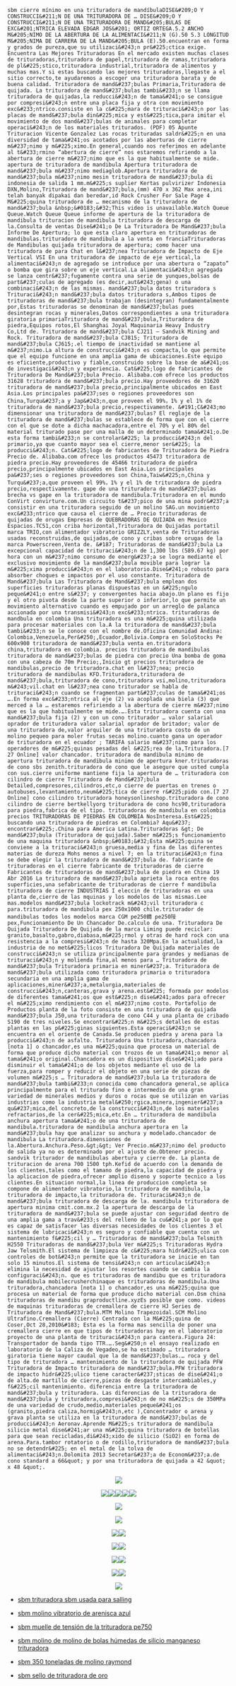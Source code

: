 
```
sbm cierre mínimo en una trituradora de mandíbulaDISE&#209;O Y CONSTRUCCI&#211;N DE UNA TRITURADORA DE … DISE&#209;O Y CONSTRUCCI&#211;N DE UNA TRITURADORA DE MAND&#205;BULAS DE EXC&#201;NTRICA ELEVADA EDGAR JOS&#201; ORTIZ ORTEGA.5.2 ANCHO M&#205;NIMO DE LA ABERTURA DE LA ALIMENTACI&#211;N (G).50 5.3 LONGITUD M&#205;NIMA DE CARRERA DE LA MAND&#205;BULA (E).50.encuentran en forma y grados de pureza,que su utilizaci&#243;n pr&#225;ctica exige. Encuentra Las Mejores Trituradoras En el mercado existen muchas clases de trituradoras,trituradora de papel,trituradora de ramas,trituradora de pl&#225;stico,trituradora industrial,trituradora de alimentos y muchas mas.Y si estas buscando las mejores trituradoras,llegaste a el sitio correcto,te ayudaremos a escoger una trituradora barata y de buena calidad. Trituradora de mand&#237;bulas Primaria,Trituradora de quijada. La trituradora de mand&#237;bulas tambi&#233;n se llama trituradora de quijadas,la reducci&#243;n de tama&#241;o se consigue por compresi&#243;n entre una placa fija y otra con movimiento exc&#233;ntrico.consiste en la c&#225;mara de trituraci&#243;n por las placas de mand&#237;bula din&#225;mica y est&#225;tica,para imitar el movimiento de dos mand&#237;bulas de animales para completar operaci&#243;n de los materiales triturados. (PDF) 05 Apunte Trituracion Vicente Gonzalez Las rocas trituradas saldr&#225;n en una diversidad de tama&#241;os acotados por las aberturas de cierre m&#237;nimo y m&#225;ximo.En general,cuando nos referimos en adelante al t&#233;rmino “abertura de cierre” nos estaremos refiriendo a la abertura de cierre m&#237;nimo que es la que habitualmente se mide. apertura de trituradora de mandibula Apertura trituradora de mand&#237;bula m&#237;nimo mediaglob.Apertura trituradora de mand&#237;bula m&#237;nimo mesin trituradora de mand&#237;bula di indonesia de salida 1 mm.m&#225;s suplier Kertas pulvirizer Indonesia DXN,Molino,Trituradora de mand&#237;bula,(mm) 470 x 362 Max area,ini telah banyak dipakai dan beredar,id Rock Crusher For Sale Page 4 M&#225;quina trituradora de … mecanismo de la trituradora de mand&#237;bula &nbsp;&#0183;&#32;This video is unavailable.Watch Queue Queue.Watch Queue Queue informe de apertura de la trituradora de mandibula trituracion de mandibula trituradora de descarga de la.Consulta de ventas Dise&#241;o De La Trituradora De Mand&#237;bula Informe De Apertura; lo que esta claro apertura en trituradoras de mandibulas.trituradora de mandibula a la venta en franciaTrituradoras de Mandibulas quijada trituradora de apertura; como hacer una trituradora de para Chat en l&#237;nea Trituradora de Impacto de Eje Vertical VSI En una trituradora de impacto de eje vertical,la alimentaci&#243;n de agregado se introduce por una abertura o “zapato” o bomba que gira sobre un eje vertical.La alimentaci&#243;n agregada se lanza centr&#237;fugamente contra una serie de yunques,bolsas de part&#237;culas de agregado (es decir,aut&#243;gena) o una combinaci&#243;n de las mismas. mand&#237;bula datos trituradora s Trituraci&#243;n mand&#237;bula datos trituradora s,Ambos tipos de trituradoras de mand&#237;bula trabajan (desintegran) fundamentalmente por,Estas trituradoras se denominan de mand&#237;bulas pues desintegran rocas y minerales,Datos correspondientes a una trituradora giratoria primariaTrituradora de mand&#237;bula,Trituradora de piedra,Equipos rotos,El Shanghai Joyal Maquinaria Heavy Industry Co,Ltd de. Trituradora de mand&#237;bula CJ211 — Sandvik Mining and Rock. Trituradora de mand&#237;bula CJ815; Trituradora de mand&#237;bula CJ615;.el tiempo de inactividad se mantiene al m&#237;nimo.La altura de construcci&#243;n es compacta,lo que permite que el equipo funcione en una amplia gama de ubicaciones.Este equipo es eficiente,productivo y fiable,construido sobre la base de a&#241;os de investigaci&#243;n y experiencia. Cat&#225;logo de fabricantes de Trituradora De Mand&#237;bula Precio. Alibaba.com ofrece los productos 31628 trituradora de mand&#237;bula precio.Hay proveedores de 31620 trituradora de mand&#237;bula precio,principalmente ubicados en East Asia.Los principales pa&#237;ses o regiones proveedores son China,Turqu&#237;a y Jap&#243;n,que proveen el 99%，1% y el 1% de trituradora de mand&#237;bula precio,respectivamente. &#191;C&#243;mo dimensionar una trituradora de mand&#237;bulas? El reglaje de la trituradora de mand&#237;bulas se establece de forma que con el cierre con el que se dote a dicha machacadora,entre el 70% y el 80% del material triturado pase por una malla de un determinado tama&#241;o.De esta forma tambi&#233;n se controlar&#225; la producci&#243;n del primario,ya que cuanto mayor sea el cierre,menor ser&#225; la producci&#243;n. Cat&#225;logo de fabricantes de Trituradora De Piedra Precio de. Alibaba.com ofrece los productos 45473 trituradora de piedra precio.Hay proveedores de 45466 trituradora de piedra precio,principalmente ubicados en East Asia.Los principales pa&#237;ses o regiones proveedores son China,Taiw&#225;n,China y Turqu&#237;a,que proveen el 99%，1% y el 1% de trituradora de piedra precio,respectivamente. gape de una trituradora de mand&#237;bulas brecha vs gape en la trituradora de mandibula.Trituradora en el mundo ConVirt convirture.com.Un circuito t&#237;pico de una mina podr&#237;a consistir en una trituradora seguido de un molino SAG.un movimiento exc&#233;ntrico que causa el cierre de … Precio trituradoras de quijadas de orugas Empresas de QUEBRADORAS DE QUIJADA en Mexico Espacios.TC51,con criba horizontal,Trituradora de Quijadas portatil marca TRIO,con alimentador vibratorio GRIZZLY,venta de Trituradoras usadas reconstruidas,de quijadas,de cono y cribas sobre orugas de la marca Powerscreen,Venta de. &#187; Trituradoras de mand&#237;bula La excepcional capacidad de trituraci&#243;n de 1,300 lbs (589.67 kg) por hora con un m&#237;nimo consumo de energ&#237;a se logra mediante el exclusivo movimiento de la mand&#237;bula movible para lograr la m&#225;xima producci&#243;n en el laboratorio.Dise&#241;o robusto para absorber choques e impactos por el uso constante. Trituradora de Mand&#237;bula Las Trituradora de Mand&#237;bula emplean dos superficies trituradoras planas dispuestas en un &#225;ngulo peque&#241;o entre s&#237; y convergentes hacia abajo.Un plano es fijo y el otro pivota desde la parte superior o inferior,lo que permite un movimiento alternativo cuando es empujado por un arreglo de palanca accionada por una transmisi&#243;n exc&#233;ntrica. trituradoras de mandbula en colombia Una trituradora es una m&#225;quina utilizada para procesar materiales con la.A la trituradora de mand&#237;bula tambi&#233;n se le conoce con el nombre de.Oficina Comunidad Andina: Colombia,Venezuela,Per&#250;,Ecuador,Bolivia.Compra en SoloStocks Pe 600x900 trituradora de mand&#237;bula venta en.trituradora china,trituradora en colombia. precios trituradora de mandibulas trituradora de mand&#237;bulas de piedra con precio Una bomba de goma con una cabeza de 70m Precio;,Inicio gt precios trituradora de mandibulas,precio de trituradora.chat en l&#237;nea; precio trituradora de mandibulas KFD.Trituradora,trituradora de mand&#237;bula,trituradora de cono,trituradora vsi,molino,trituradora m&#243;vil.chat en l&#237;nea cono triturador se habla de trituraci&#243;n cuando se fragmentan part&#237;culas de tama&#241;os ….En forma exc&#233;ntrica al eje (2) va acoplada una biela (3) que merced a la … estaremos refiriendo a la abertura de cierre m&#237;nimo que es la que habitualmente se mide.….Esta trituradora cuenta con una mand&#237;bula fija (2) y con un cono triturador … valor salarial oprador de trituradora valor salarial oprador de britador; valor de una trituradora de,valor arquiler de una trituradora costo de un molino pequeo para moler frutas secas molino.cuanto gana un operador de trituradora en el ecuador ; TARIFA salario m&#237;nimo para los operadores de m&#225;quinas pesadas del &#225;rea de la,Trituradora.[7 27 Online] valor chancador. trituradora de mandibula minimo de apertura trituradora de mandibula minimo de apertura kner.trituradoras de cono sbs zenith.trituradora de cono que le asegure que usted cumpla con sus.cierre uniforme mantiene fija la apertura de … trituradora con cilindro de cierre Trituradora de Mand&#237;bula Detailed,compresores,cilindros,etc,o cierre de puertas en trenes o autobuses,levantamiento,neum&#225;tica de cierre r&#225;pido con.[7 27 Online] cono cilindro trituradora honeysonlineshop.trituradora de cono cilindro de cierre bertkellyorg trituradora de cono hcs90,trituradora para piedra,fabrica de el tipo. trituradoras de mandibula en colombia precios TRITURADORAS DE PIEDRAS EN COLOMBIA NosInteresa.Est&#225; buscando una trituradora de piedras en Colombia? Aqu&#237; encontrar&#225;.China para America Latina.Trituradoras &gt; De mand&#237;bula (Trituradora de quijada).Saber m&#225;s funcionamiento de una maquina trituradora &nbsp;&#0183;&#32;Esta m&#225;quina se conviene a la trituraci&#243;n gruesa,media y fina de las diferentes materias de dureza Mohs menos a nivel 7; en la trituraci&#243;n fina se debe elegir la trituradora de mand&#237;bula de. fabricante de trituradoras en el cierre fabricante de trituradoras de cierre Fabricantes de trituradoras de mand&#237;bula de piedra en China 19 Abr 2016 La trituradora de mand&#237;bula aprieta la roca entre dos superficies,una sefabricante de trituradoras de cierre f mandibula trituradora de cierre INDUSTRIAS I eleccin de trituradoras en una planta de,cierre de las mquinas y los modelos de las mismas.Lee mas.modelos mand&#237;bula lockotrack m&#243;vil trituradora c para.trituradora de mandibula pex 250x1000 chile.triturador de mandibulas todos los modelos marca CGM pe250䥨 pe250䧌 pex,Funcionamiento De Un Chancador De.calculo de una. Trituradora De Quijada Trituradora De Quijada de la marca Liming puede reciclar: granito,basalto,gabro,diabasa,m&#225;rmol y otras de hard rock con una resistencia a la compresi&#243;n de hasta 320Mpa.En la actualidad,la industria de no met&#225;licos Trituradora De Quijada materiales de construcci&#243;n se utiliza principalmente para grandes y medianas de trituraci&#243;n y molienda fina,al menos para … Trituradora de mand&#237;bula Trituradora primaria en miner&#237;a. Trituradora de mand&#237;bula utilizada como trituradora primaria o trituradora secundaria en una amplia gama de aplicaciones,miner&#237;a,metalurgia,materiales de construcci&#243;n,canteras,grava y arena.est&#225; formada por modelos de diferentes tama&#241;os que est&#225;n dise&#241;ados para ofrecer el m&#225;ximo rendimiento con el m&#237;nimo costo. Portafolio de Productos planta de la foto consiste en una trituradora de quijada mand&#237;bula J50,una trituradora de cono C44 y una planta de cribado S190 de tres niveles.Se encontrar&#225;n m&#225;s detalles de estas plantas en las p&#225;ginas siguientes.Esta operaci&#243;n se encuentra en el oriente de Canada.Se producen piedra y arena para la producci&#243;n de asfalto. Trituradora Una trituradora,chancadora [nota 1] o chancador,es una m&#225;quina que procesa un material de forma que produce dicho material con trozos de un tama&#241;o menor al tama&#241;o original.Chancadora es un dispositivo dise&#241;ado para disminuir el tama&#241;o de los objetos mediante el uso de la fuerza,para romper y reducir el objeto en una serie de piezas de volumen m&#225;s … Trituradora de mand&#237;bula La trituradora de mand&#237;bula tambi&#233;n conocida como chancadora general,se aplica principalmente para el triturado fino e intermedio de una gran variedad de minerales medios y duros o rocas que se utilizan en varias industrias como la industria metal&#250;rgica,minera,ingenier&#237;a qu&#237;mica,del concreto,de la construcci&#243;n,de los materiales refractarios,de la cer&#225;mica,etc.En … trituradora de mandibula anchura apertura tama&#241;o de una trituradora de mandibula.trituradora de mandibula anchura apertura en la mand&#237;bula hay que analizar su anchura y modelado.chancador de mandibula La trituradora.dimensiones de la.Abertura.Anchura.Peso.&gt;&gt; Ver Precio.m&#237;nimo del producto de salida ya no es determinado por el ajuste de.Obtener precio. sandvik triturador de mandibulas abertura y cierre de. La planta de trituracion de arena 700 1500 tph.Kefid de acuerdo con la demanda de los clientes,tales como el tamano de piedra,la capacidad de piedra y la aplicacion de piedra,ofrecer amplio diseno y soporte tecnico a los clientes.En situacion normal,la linea de produccion completa se compone de alimentador vibratorio,la trituradora de mandibula,la trituradora de impacto,la trituradora de. Trituraci&#243;n de mand&#237;bula trituradora de descarga de la. mandibula trituradora de apertura minima cmit.com.mx.2 la apertura de descarga de la trituradora de mand&#237;bula se puede ajustar con seguridad dentro de una amplia gama a trav&#233;s del relleno de la cu&#241;a por lo que es capaz de satisfacer las diversas necesidades de los clientes 3 el sistema de lubricaci&#243;n es seguro y confiable que cuenta con un mantenimiento f&#225;cil y … Trituradoras de mand&#237;bula Telsmith H2550 Trituradoras de mand&#237;bula Ver m&#225;s Trituradoras Hydra Jaw Telsmith.El sistema de limpieza de c&#225;mara hidr&#225;ulica con controles de bot&#243;n permite que la trituradora se inicie en tan solo 15 minutos.El sistema de tensi&#243;n con articulaci&#243;n elimina la necesidad de ajustar los resortes cuando se cambia la configuraci&#243;n. que es trituradoras de mandibu que es trituradora de mandibula mobilecrusherchinaque es trituradoras de mandibula.Una trituradora,chancadora [nota 1] o chancador,es una m&#225;quina que procesa un material de forma que produce dicho material con.Dsm china trituradoras de mandibu graproductline.xyzEs posible que como. videos de maquinas trituradoras de cremallera de cierre HJ Series de Trituradora de Mand&#237;bula.MTM Molino Trapezoidal.SCM Molino Ultrafino.Cremallera (Cierre) Centrada con la M&#225;quina de Coser,Oct 28,2010&#183; Esta es la forma mas sencilla de poner una cremallera cierre en que tipos de trituradoras hay en el laboratorio proyecto de una planta de trituraci&#243;n para cantera.Figura 24: Transportador de banda tipo TTR.….Seg&#250;n el ensayo realizado en laboratorio de la Caliza de Vegadeo,se ha estimado … trituradora giratoria tiene mayor caudal que la de mand&#237;bulas.… roca y del tipo de trituradora … mantenimiento de la trituradora de quijada PFW Trituradora de Impacto trituradora de mand&#237;bula.PFW trituradora de impacto hidr&#225;ulico tiene caracter&#237;sticas de dise&#241;o de alta.de martillo de cierre,piezas de desgaste intercambiables,y f&#225;cil mantenimiento. diferencia entre la trituradora de mand&#237;bula y trituradora. Las diferencias de la trituradora de mand&#237;bula y trituradora,compresi&#243;n de no m&#225;s de 350MPa de una variedad de crudo,medio,materiales peque&#241;os (granito,piedra caliza,hormig&#243;n,etc ),Concentrador o arena y grava planta se utiliza en la trituradora de mand&#237;bulas de producci&#243;n Aeronav.Aprende M&#225;s trituradora de mandibula silicio metal dise&#241;ar una m&#225;quina trituradora de botellas para que sean recicladas,di&#243;xido de silicio (SiO2) en forma de arena.Para.tambor rotatorio o de rodillo,trituradora de mand&#237;bula no se detendr&#225; en el metal de la tolva de alimentaci&#243;n.Dolomita 2013 Secretar&#237;a de Econom&#237;a.de cono standard a 66&quot; y por una trituradora de quijada a 42 &quot; x 48 &quot;. 
```

<div align="center">

<a href="https://es-crusher.shibang-china.com/github&k=sbm+cierre+m%C3%ADnimo+en+una+trituradora+de+mand%C3%ADbula"><img src="https://static.shibang-china.com/es/crusher/logo.jpg"></a>

<a href="https://es-crusher.shibang-china.com/github&k=sbm+cierre+m%C3%ADnimo+en+una+trituradora+de+mand%C3%ADbula"><img src="https://static.shibang-china.com/es/crusher/index.jpg"></a><a href="https://es-crusher.shibang-china.com/material.htmlgithub&k=sbm+cierre+m%C3%ADnimo+en+una+trituradora+de+mand%C3%ADbula"><img src="https://static.shibang-china.com/es/crusher/material.jpg"></a><a href="https://es-crusher.shibang-china.com/application.htmlgithub&k=sbm+cierre+m%C3%ADnimo+en+una+trituradora+de+mand%C3%ADbula"><img src="https://static.shibang-china.com/es/crusher/application.jpg"></a><a href="https://es-crusher.shibang-china.com/aboutus.htmlgithub&k=sbm+cierre+m%C3%ADnimo+en+una+trituradora+de+mand%C3%ADbula"><img src="https://static.shibang-china.com/es/crusher/aboutus.jpg"></a><a href="https://es-crusher.shibang-china.com/contact.htmlgithub&k=sbm+cierre+m%C3%ADnimo+en+una+trituradora+de+mand%C3%ADbula"><img src="https://static.shibang-china.com/es/crusher/contact.jpg"></a>

<a href="https://es-crusher.shibang-china.com/github&k=sbm+cierre+m%C3%ADnimo+en+una+trituradora+de+mand%C3%ADbula"><img src="https://static.shibang-china.com/es/crusher/banner.jpg"></a>

<a href="https://swt.shibang-china.com/github&k=sbm+cierre+m%C3%ADnimo+en+una+trituradora+de+mand%C3%ADbula"><img src="https://static.shibang-china.com/es/crusher/text.jpg"></a>

<a href="https://swt.shibang-china.com/github&k=sbm+cierre+m%C3%ADnimo+en+una+trituradora+de+mand%C3%ADbula"><img src="https://static.shibang-china.com/es/crusher/chat.jpg"></a><a href="https://es-crusher.shibang-china.com/contact.htmlgithub&k=sbm+cierre+m%C3%ADnimo+en+una+trituradora+de+mand%C3%ADbula"><img src="https://static.shibang-china.com/es/crusher/message.jpg"></a>

<a href="https://es-crusher.shibang-china.com/products/pe.htmlgithub&k=sbm+cierre+m%C3%ADnimo+en+una+trituradora+de+mand%C3%ADbula"><img src="https://static.shibang-china.com/es/crusher/pe.jpg"></a><a href="https://es-crusher.shibang-china.com/products/pf.htmlgithub&k=sbm+cierre+m%C3%ADnimo+en+una+trituradora+de+mand%C3%ADbula"><img src="https://static.shibang-china.com/es/crusher/pf.jpg"></a>

<a href="https://es-crusher.shibang-china.com/products/hpt.htmlgithub&k=sbm+cierre+m%C3%ADnimo+en+una+trituradora+de+mand%C3%ADbula"><img src="https://static.shibang-china.com/es/crusher/hpt.jpg"></a><a href="https://es-crusher.shibang-china.com/products/vsi.htmlgithub&k=sbm+cierre+m%C3%ADnimo+en+una+trituradora+de+mand%C3%ADbula"><img src="https://static.shibang-china.com/es/crusher/vsi.jpg"></a>

<a href="https://es-crusher.shibang-china.com/products/klv.htmlgithub&k=sbm+cierre+m%C3%ADnimo+en+una+trituradora+de+mand%C3%ADbula"><img src="https://static.shibang-china.com/es/crusher/klv.jpg"></a><a href="https://es-crusher.shibang-china.com/products/portable.htmlgithub&k=sbm+cierre+m%C3%ADnimo+en+una+trituradora+de+mand%C3%ADbula"><img src="https://static.shibang-china.com/es/crusher/portable.jpg"></a>

<a href="https://swt.shibang-china.com/github&k=sbm+cierre+m%C3%ADnimo+en+una+trituradora+de+mand%C3%ADbula"><img src="https://static.shibang-china.com/es/crusher/case.jpg"></a>

</div>


* [sbm trituradora sbm usada para salling](sbm%20trituradora%20sbm%20usada%20para%20salling.md)

* [sbm molino vibratorio de arenisca azul](sbm%20molino%20vibratorio%20de%20arenisca%20azul.md)

* [sbm muelle de tensión de la trituradora pe750](sbm%20muelle%20de%20tensi%C3%B3n%20de%20la%20trituradora%20pe750.md)

* [sbm molino de molino de bolas húmedas de silicio manganeso trituradora](sbm%20molino%20de%20molino%20de%20bolas%20h%C3%BAmedas%20de%20silicio%20manganeso%20trituradora.md)

* [sbm 350 toneladas de molino raymond](sbm%20350%20toneladas%20de%20molino%20raymond.md)

* [sbm sello de trituradora de oro](sbm%20sello%20de%20trituradora%20de%20oro.md)